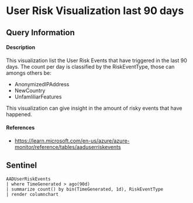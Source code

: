 # User Risk Visualization last 90 days

## Query Information

#### Description
This visualization list the User Risk Events that have triggered in the last 90 days. The count per day is classified by the RiskEventType, those can amongs others be:
- AnonymizedIPAddress
- NewCountry
- UnfamliliarFeatures

This visualization can give insight in the amount of risky events that have happened. 

#### References
- https://learn.microsoft.com/en-us/azure/azure-monitor/reference/tables/aaduserriskevents

## Sentinel
```
AADUserRiskEvents
| where TimeGenerated > ago(90d)
| summarize count() by bin(TimeGenerated, 1d), RiskEventType
| render columnchart
```